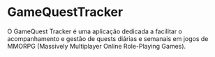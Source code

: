 # GameQuestTracker
 O GameQuest Tracker é uma aplicação dedicada a facilitar o acompanhamento e gestão de quests diárias e semanais em jogos de MMORPG (Massively Multiplayer Online Role-Playing Games).
